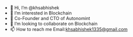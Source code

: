 - 👋 Hi, I’m @khsabhishek
- 👀 I’m interested in Blockchain
- 🌱 Co-Founder and CTO of Autonomint
- 💞️ I’m looking to collaborate on Blockchain
- 📫 How to reach me Email:khsabhishek1335@gmail.com

<!---
khsabhishek/khsabhishek is a ✨ special ✨ repository because its `README.md` (this file) appears on your GitHub profile.
You can click the Preview link to take a look at your changes.
--->
